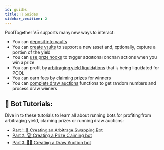 ```yaml
---
id: guides
title: 📖 Guides
sidebar_position: 2
---
```


PoolTogether V5 supports many new ways to interact:

- You can [deposit into vaults](InteractingWithVaults.md)
- You can [create vaults](CreatingVaults.md) to support a new asset and, optionally, capture a portion of the yield
- You can [use prize hooks](PrizeHooks.md) to trigger additional onchain actions when you win a prize
- You can profit by [arbitraging yield liquidations](LiquidatingYield.md) that is being liquidated for POOL
- You can earn fees by [claiming prizes](ClaimingPrizes.md) for winners
- You can [complete draw auctions](completing-draw-auctions) functions to get random numbers and process draw winners

## 🤖 Bot Tutorials:

Dive in to these tutorials to learn all about running bots for profiting from arbitraging yield, claiming prizes or running draw auctions:

* [Part 1: 💸 Creating an Arbitrage Swapping Bot](https://mirror.xyz/chuckbergeron-g9.eth/ES-IJduktYPb0X_sBikfqL-PVFRweNpoPrlr01zcVX8)
* [Part 2. 🏆 Creating a Prize Claiming bot](https://mirror.xyz/chuckbergeron-g9.eth/xPSEh1pfjV2IT1yswcsjN2gBBrVf548V8q9W23xxA8U)
* [Part 3. 👨‍⚖️ Creating a Draw Auction bot](https://mirror.xyz/chuckbergeron-g9.eth/1o-d_ScnJ8F0cer5SRmILMSPxTCn4vlWgN7fkU4FD4o)